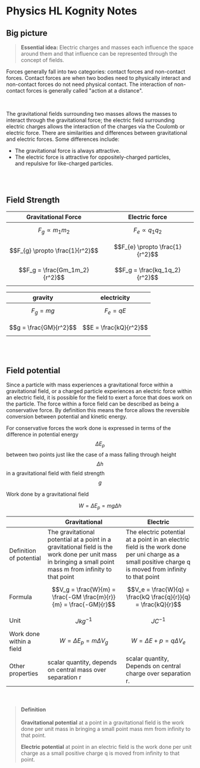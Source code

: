 # Physics HL Kognity Notes

## Big picture

> **Essential idea:** Electric charges and masses each influence the space around them and that influence can be represented through the concept of fields.

Forces generally fall into two categories: contact forces and non-contact forces. Contact forces are when two bodies need to physically interact and non-contact forces do not need physical contact. The interaction of non-contact forces is generally called "action at a distance".

<br>

The gravitational fields surrounding two masses allows the masses to interact through the gravitational force; the electric field surrounding electric charges allows the interaction of the charges via the Coulomb or electric force. There are similarities and differences between gravitational and electric forces. Some differences include:

-   The gravitational force is always attractive.
-   The electric force is attractive for oppositely-charged particles, and repulsive for like-charged particles.

<br><br>

## Field Strength

| Gravitational Force             | Electric force                  |
| ------------------------------- | ------------------------------- |
| $$F_{g} \propto m_1m_2$$        | $$F_{e} \propto q_1q_2$$        |
| $$F_{g} \propto \frac{1}{r^2}$$ | $$F_{e} \propto \frac{1}{r^2}$$ |
| $$F_g = \frac{Gm_1m_2}{r^2}$$   | $$F_g = \frac{kq_1q_2}{r^2}$$   |
	
| gravity                | electricity            |
| ---------------------- | ---------------------- |
| $$F_g = mg$$           | $$F_e = qE$$           |
| $$g = \frac{GM}{r^2}$$ | $$E = \frac{kQ}{r^2}$$ |

<br><br>

## Field potential

Since a particle with mass experiences a gravitational force within a gravitational field, or a charged particle experiences an electric force within an electric field, it is possible for the field to exert a force that does work on the particle. The force within a force field can be described as being a conservative force. By definition this means the force allows the reversible conversion between potential and kinetic energy.

For conservative forces the work done is expressed in terms of the difference in potential energy $$\Delta E_p$$ between two points just like the case of a mass falling through height $$\Delta h$$ in a gravitational field with field strength $$g$$

Work done by a gravitational field

$$W = \Delta E_p = mg \Delta h$$

|                          | Gravitational                                                                                                                                               | Electric                                                                                                                                                 |
| ------------------------ | ----------------------------------------------------------------------------------------------------------------------------------------------------------- | -------------------------------------------------------------------------------------------------------------------------------------------------------- |
| Definition of potential  | The gravitational potential at a point in a gravitational field is the work done per unit mass in bringing a small point mass m from infinity to that point | The electric potential at a point in an electric field is the work done per uni charge as a small positive charge q is moved from infinity to that point |
| Formula                  | $$V_g = \frac{W}{m} = \frac{-GM \frac{m}{r}}{m} = \frac{-GM}{r}$$                                                                                           | $$V_e = \frac{W}{q} = \frac{kQ \frac{q}{r}}{q} = \frac{kQ}{r}$$                                                                                          |
| Unit                     | $$J kg^{-1}$$                                                                                                                                               | $$J C^{-1}$$                                                                                                                                             |
| Work done within a field | $$W = \Delta E_p = m \Delta V_g$$                                                                                                                           | $$W = \Delta E+p = q \Delta V_e$$                                                                                                                        |
| Other properties         | scalar quantity, depends on central mass over separation r                                                                                                  | scalar quantity, Depends on central charge over separation r.                                                                                            |

<br>

>#### Definition
>
>**Gravitational potential** at a point in a gravitational field is the work done per unit mass in bringing a small point mass mm from infinity to that point.
>
>**Electric potential** at point in an electric field is the work done per unit charge as a small positive charge q is moved from infinity to that point.


